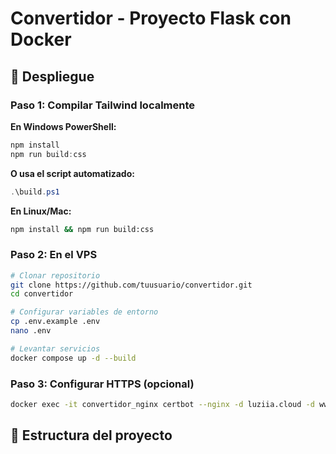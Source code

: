 # Convertidor - Proyecto Flask con Docker

## 🚀 Despliegue

### Paso 1: Compilar Tailwind localmente

**En Windows PowerShell:**
```powershell
npm install
npm run build:css
```

**O usa el script automatizado:**
```powershell
.\build.ps1
```

**En Linux/Mac:**
```bash
npm install && npm run build:css
```

### Paso 2: En el VPS
```bash
# Clonar repositorio
git clone https://github.com/tuusuario/convertidor.git
cd convertidor

# Configurar variables de entorno
cp .env.example .env
nano .env

# Levantar servicios
docker compose up -d --build
```

### Paso 3: Configurar HTTPS (opcional)
```bash
docker exec -it convertidor_nginx certbot --nginx -d luziia.cloud -d www.luziia.cloud
```

## 📁 Estructura del proyecto

